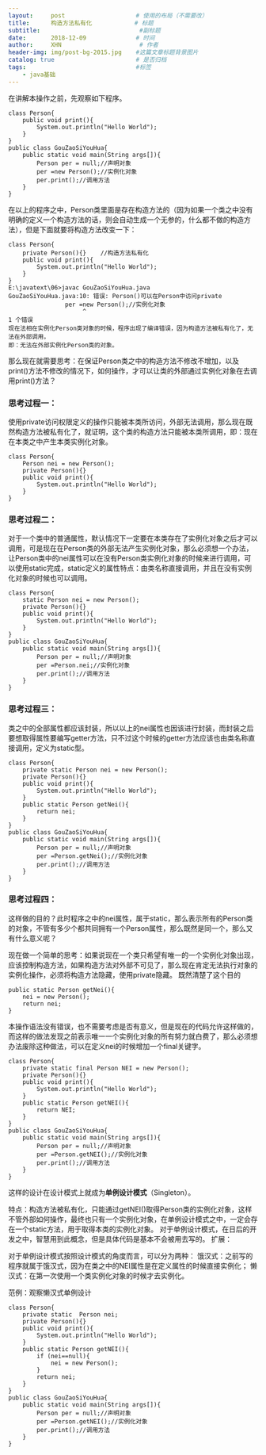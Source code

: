 ```yaml
---
layout:     post                    # 使用的布局（不需要改）
title:     	构造方法私有化            # 标题 
subtitle:         					 #副标题   
date:       2018-12-09              # 时间
author:     XHN                      # 作者
header-img: img/post-bg-2015.jpg    #这篇文章标题背景图片
catalog: true                       # 是否归档
tags:                               #标签
    - java基础
---
```


在讲解本操作之前，先观察如下程序。

	class Person{
		public void print(){
			System.out.println("Hello World");
		}
	}
	public class GouZaoSiYouHua{
		public static void main(String args[]){
			Person per = null;//声明对象
			per =new Person();//实例化对象
			per.print();//调用方法
		}
	}

在以上的程序之中，Person类里面是存在构造方法的（因为如果一个类之中没有明确的定义一个构造方法的话，则会自动生成一个无参的，什么都不做的构造方法），但是下面就要将构造方法改变一下：

	class Person{
		private Person(){}    //构造方法私有化
		public void print(){
			System.out.println("Hello World");
		}
	}
	E:\javatext\06>javac GouZaoSiYouHua.java
	GouZaoSiYouHua.java:10: 错误: Person()可以在Person中访问private
	                per =new Person();//实例化对象
	                     ^
	1 个错误
	现在法相在实例化Person类对象的时候，程序出现了编译错误，因为构造方法被私有化了，无法在外部调用，
	即：无法在外部实例化Person类的对象。

那么现在就需要思考：在保证Person类之中的构造方法不修改不增加，以及print()方法不修改的情况下，如何操作，才可以让类的外部通过实例化对象在去调用print()方法？

### 思考过程一： ###

使用private访问权限定义的操作只能被本类所访问，外部无法调用，那么现在既然构造方法被私有化了，就证明，这个类的构造方法只能被本类所调用，即：现在在本类之中产生本类实例化对象。

	class Person{
		Person nei = new Person();
		private Person(){}
		public void print(){
			System.out.println("Hello World");
		}
	}


### 思考过程二： ###

对于一个类中的普通属性，默认情况下一定要在本类存在了实例化对象之后才可以调用，可是现在在Person类的外部无法产生实例化对象，那么必须想一个办法，让Person类中的nei属性可以在没有Person类实例化对象的时候来进行调用，可以使用static完成，static定义的属性特点：由类名称直接调用，并且在没有实例化对象的时候也可以调用。

	class Person{
		static Person nei = new Person();
		private Person(){}
		public void print(){
			System.out.println("Hello World");
		}
	}
	public class GouZaoSiYouHua{
		public static void main(String args[]){
			Person per = null;//声明对象
			per =Person.nei;//实例化对象
			per.print();//调用方法
		}
	}

### 思考过程三： ###

类之中的全部属性都应该封装，所以以上的nei属性也因该进行封装，而封装之后要想取得属性要编写getter方法，只不过这个时候的getter方法应该也由类名称直接调用，定义为static型。

	class Person{
		private static Person nei = new Person();
		private Person(){}
		public void print(){
			System.out.println("Hello World");
		}
		public static Person getNei(){
			return nei;
		}
	}
	public class GouZaoSiYouHua{
		public static void main(String args[]){
			Person per = null;//声明对象
			per =Person.getNei();//实例化对象
			per.print();//调用方法
		}
	}


### 思考过程四： ###

这样做的目的？此时程序之中的nei属性，属于static，那么表示所有的Person类的对象，不管有多少个都共同拥有一个Person属性，那么既然是同一个，那么又有什么意义呢？

现在做一个简单的思考：如果说现在一个类只希望有唯一的一个实例化对象出现，应该控制构造方法，如果构造方法对外部不可见了，那么现在肯定无法执行对象的实例化操作，必须将构造方法隐藏，使用private隐藏。
既然清楚了这个目的


	public static Person getNei(){
		nei = new Person();
		return nei;
	}

本操作语法没有错误，也不需要考虑是否有意义，但是现在的代码允许这样做的，而这样的做法发现之前表示唯一一个实例化对象的所有努力就白费了，那么必须想办法废除这种做法，可以在定义nei的时候增加一个final关键字。

	class Person{
		private static final Person NEI = new Person();
		private Person(){}
		public void print(){
			System.out.println("Hello World");
		}
		public static Person getNEI(){
			return NEI;
		}
	}
	public class GouZaoSiYouHua{
		public static void main(String args[]){
			Person per = null;//声明对象
			per =Person.getNEI();//实例化对象
			per.print();//调用方法
		}
	}


这样的设计在设计模式上就成为**单例设计模式**（Singleton）。

特点：构造方法被私有化，只能通过getNEI()取得Person类的实例化对象，这样不管外部如何操作，最终也只有一个实例化对象，在单例设计模式之中，一定会存在一个static方法，用于取得本类的实例化对象。
对于单例设计模式，在日后的开发之中，智慧用到此概念，但是具体代码是基本不会被用去写的。
扩展：

对于单例设计模式按照设计模式的角度而言，可以分为两种：
饿汉式：之前写的程序就属于饿汉式，因为在类之中的NEI属性是在定义属性的时候直接实例化；
懒汉式：在第一次使用一个类实例化对象的时候才去实例化。

范例：观察懒汉式单例设计

	class Person{
		private static  Person nei;
		private Person(){}
		public void print(){
			System.out.println("Hello World");
		}
		public static Person getNEI(){
			if (nei==null){
				nei = new Person();
			}
			return nei;
		}
	}
	public class GouZaoSiYouHua{
		public static void main(String args[]){
			Person per = null;//声明对象
			per =Person.getNEI();//实例化对象
			per.print();//调用方法
		}
	}


